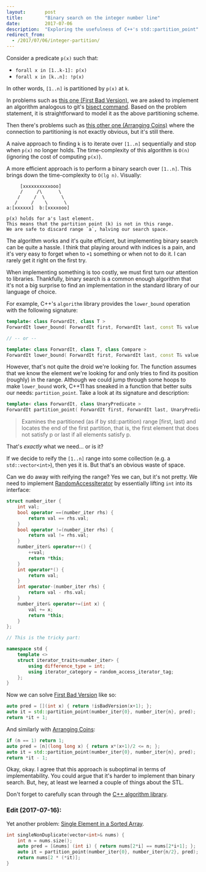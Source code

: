 ```yaml
---
layout:       post
title:        "Binary search on the integer number line"
date:         2017-07-06
description:  "Exploring the usefulness of C++'s std::partition_point"
redirect_from:
  - /2017/07/06/integer-partition/
---
```


Consider a predicate `p(x)` such that:

* `forall x in [1..k-1]: p(x)`
* `forall x in [k..n]: !p(x)`

In other words, `[1..n]` is partitioned by `p(x)` at `k`.

In problems such as [this one (First Bad Version)](https://leetcode.com/problems/first-bad-version/), we are asked to implement an algorithm analogous to git's [bisect command](https://git-scm.com/docs/git-bisect). Based on the problem statement, it is straightforward to model it as the above partitioning scheme.

Then there's problems such as [this other one (Arranging Coins)](https://leetcode.com/problems/arranging-coins/) where the connection to partitioning is not exactly obvious, but it's still there.

A naive approach to finding `k` is to iterate over `[1..n]` sequentially and stop when `p(x)` no longer holds. The time-complexity of this algorithm is `O(n)` (ignoring the cost of computing `p(x)`).

A more efficient approach is to perform a binary search over `[1..n]`. This brings down the time-complexity to `O(lg n)`. Visually:

```text
     [xxxxxxxxxxooo]
     /     /\      \
    /     /  \      \
   /     /    \      \
a:[xxxxxx]  b:[xxxxooo]

p(x) holds for a's last element.
This means that the partition point (k) is not in this range.
We are safe to discard range `a`, halving our search space.
```

The algorithm works and it's quite efficient, but implementing binary search can be quite a hassle. I think that playing around with indices is a pain, and it's very easy to forget when to `+1` something or when not to do it. I can rarely get it right on the first try.

When implementing something is too costly, we must first turn our attention to libraries. Thankfully, binary search is a common enough algorithm that it's not a big surprise to find an implementation in the standard library of our language of choice.

For example, C++'s `algorithm` library provides the `lower_bound` operation with the following signature:

```cpp
template< class ForwardIt, class T >
ForwardIt lower_bound( ForwardIt first, ForwardIt last, const T& value );

// -- or --

template< class ForwardIt, class T, class Compare >
ForwardIt lower_bound( ForwardIt first, ForwardIt last, const T& value, Compare comp );
```

However, that's not quite the droid we're looking for. The function assumes that we know the element we're looking for and only tries to find its position (roughly) in the range. Although we could jump through some hoops to make `lower_bound` work, C++11 has sneaked in a function that better suits our needs: `partition_point`. Take a look at its signature and description:

```cpp
template< class ForwardIt, class UnaryPredicate >
ForwardIt partition_point( ForwardIt first, ForwardIt last, UnaryPredicate p );
```

> Examines the partitioned (as if by std::partition) range [first, last) and locates the end of the first partition, that is, the first element that does not satisfy p or last if all elements satisfy p.

That's *exactly* what we need... or is it?

If we decide to reify the `[1..n]` range into some collection (e.g. a `std::vector<int>`), then yes it is. But that's an obvious waste of space.

Can we do away with reifying the range? Yes we can, but it's not pretty. We need to implement [RandomAccessIterator](http://en.cppreference.com/w/cpp/concept/RandomAccessIterator) by essentially lifting `int` into its interface:

```cpp
struct number_iter {
    int val;
    bool operator ==(number_iter rhs) {
        return val == rhs.val;
    }
    bool operator !=(number_iter rhs) {
        return val != rhs.val;
    }
    number_iter& operator++() {
        ++val;
        return *this;
    }
    int operator*() {
        return val;
    }
    int operator-(number_iter rhs) {
        return val - rhs.val;
    }
    number_iter& operator+=(int x) {
        val += x;
        return *this;
    }
};

// This is the tricky part:

namespace std {
    template <>
    struct iterator_traits<number_iter> {
        using difference_type = int;
        using iterator_category = random_access_iterator_tag;
    };
}
```

Now we can solve [First Bad Version](https://leetcode.com/problems/first-bad-version/) like so:

```cpp
auto pred = [](int x) { return !isBadVersion(x+1); };
auto it = std::partition_point(number_iter{0}, number_iter{n}, pred);
return *it + 1;
```

And similarly with [Arranging Coins](https://leetcode.com/problems/arranging-coins/):

```cpp
if (n == 1) return 1;
auto pred = [n](long long x) { return x*(x+1)/2 <= n; };
auto it = std::partition_point(number_iter{0}, number_iter{n}, pred);
return *it - 1;
```

Okay, okay. I agree that this approach is suboptimal in terms of implementability. You could argue that it's harder to implement than binary search. But, hey, at least we learned a couple of things about the STL.

Don't forget to carefully scan through the [C++ algorithm library](http://en.cppreference.com/w/cpp/algorithm).

### Edit (2017-07-16):

Yet another problem: [Single Element in a Sorted Array](https://leetcode.com/problems/single-element-in-a-sorted-array/).

```cpp
int singleNonDuplicate(vector<int>& nums) {
    int n = nums.size();
    auto pred = [&nums] (int i) { return nums[2*i] == nums[2*i+1]; };
    auto it = partition_point(number_iter{0}, number_iter{n/2}, pred);
    return nums[2 * (*it)];
}
```

